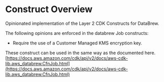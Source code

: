 # Construct Overview

Opinionated implementation of the Layer 2 CDK Constructs for DataBrew.

The following opinions are enforced in the databrew Job constructs:

- Require the use of a Customer Managed KMS encryption key.

These construct can be used in the same way as the documented here.
[https://docs.aws.amazon.com/cdk/api/v2/docs/aws-cdk-lib.aws_databrew.CfnJob.html](https://docs.aws.amazon.com/cdk/api/v2/docs/aws-cdk-lib.aws_databrew.CfnJob.html)
